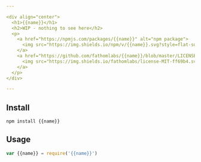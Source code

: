 ```yaml
---

<div align="center">
  <h1>{{name}}</h1>
  <h2>WIP - nothing to see here</h2>
  <p>
    <a href="https://npmjs.com/packages/{{name}}" alt="npm package">
      <img src="https://img.shields.io/npm/v/{{name}}.svg?style=flat-square">
    </a>
    <a href="https://github.com/fathomlabs/{{name}}/blob/master/LICENSE" alt="MIT license">
      <img src="https://img.shields.io/fathomlabs/license-MIT-ff69b4.svg?style=flat-square">
    </a>
  </p>
</div>

---
```


## Install

```
npm install {{name}}
```

## Usage

``` js
var {{name}} = require('{{name}}')
```
